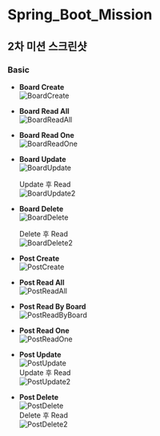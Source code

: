 # Spring_Boot_Mission

## 2차 미션 스크린샷
### Basic

- **Board Create**  
![BoardCreate](https://user-images.githubusercontent.com/43941336/155078940-538580d4-33f8-4760-b98e-aa1b51390fbb.png)   
   
- **Board Read All**  
![BoardReadAll](https://user-images.githubusercontent.com/43941336/155078972-eaca7247-a913-4995-bbc8-663304072559.png)   
   
- **Board Read One**  
![BoardReadOne](https://user-images.githubusercontent.com/43941336/155078996-d21d6264-e92e-4bf8-b244-2c533540c45a.png)   
   
- **Board Update**  
![BoardUpdate](https://user-images.githubusercontent.com/43941336/155079009-6dc32866-464b-4750-8418-15fad266771a.png)   
   
  Update 후 Read   
![BoardUpdate2](https://user-images.githubusercontent.com/43941336/155079030-22df27b3-37b9-4c6a-b72a-f9aa9fca79c0.png)    
- **Board Delete**   
![BoardDelete](https://user-images.githubusercontent.com/43941336/155079059-d56111e7-5cf2-439f-aab4-38d06102006d.png)   
   
  Delete 후 Read   
  ![BoardDelete2](https://user-images.githubusercontent.com/43941336/155079089-0df4a05c-6219-406a-8484-5da051802af0.png)   
- **Post Create**  
![PostCreate](https://user-images.githubusercontent.com/43941336/155077141-0e4c0feb-5c02-4c8c-8b4d-30bc372c4445.png)       
- **Post Read All**   
![PostReadAll](https://user-images.githubusercontent.com/43941336/155077220-bea3bbb1-d7a2-45c1-a1d5-8845cd58b0bf.png)   
- **Post Read By Board**   
![PostReadByBoard](https://user-images.githubusercontent.com/43941336/155077167-3038a919-d355-4a61-9b17-f54acafe38e0.png) 
- **Post Read One**  
![PostReadOne](https://user-images.githubusercontent.com/43941336/155077253-4170c13a-0427-4aef-86e4-be2be967747c.png)   
- **Post Update**  
![PostUpdate](https://user-images.githubusercontent.com/43941336/155077292-7fbd78a1-131c-4c46-b5be-69b9bb90454b.png)   
Update 후 Read   
![PostUpdate2](https://user-images.githubusercontent.com/43941336/155077335-1070aadb-eb3e-45f1-b4ff-d27c2e3dde8e.png)   
- **Post Delete**   
![PostDelete](https://user-images.githubusercontent.com/43941336/155077362-2c0b2143-54d5-4caa-a1f2-3b4883c24d38.png)   
  Delete 후 Read   
![PostDelete2](https://user-images.githubusercontent.com/43941336/155077384-60a76b8f-9acf-47b1-a96f-fccae8f0a9e5.png)   
